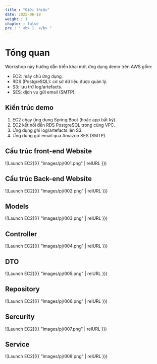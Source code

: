 ```yaml
---
title : "Giới thiệu"
date: 2025-06-18
weight : 1 
chapter : false
pre : " <b> 1. </b> "
---
```

# Tổng quan

Workshop này hướng dẫn triển khai một ứng dụng demo trên AWS gồm:
- EC2: máy chủ ứng dụng.
- RDS (PostgreSQL): cơ sở dữ liệu được quản lý.
- S3: lưu trữ log/artefacts.
- SES: dịch vụ gửi email (SMTP).

## Kiến trúc demo
1. EC2 chạy ứng dụng Spring Boot (hoặc app bất kỳ).
2. EC2 kết nối đến RDS PostgreSQL trong cùng VPC.
3. Ứng dụng ghi log/artefacts lên S3.
4. Ứng dụng gửi email qua Amazon SES (SMTP).

## Cấu trúc front-end Website
![Launch EC2]({{ "images/pj/001.png" | relURL }})

## Cấu trúc Back-end Website
![Launch EC2]({{ "images/pj/002.png" | relURL }})
## Models
![Launch EC2]({{ "images/pj/003.png" | relURL }})
## Controller
![Launch EC2]({{ "images/pj/004.png" | relURL }})
## DTO
![Launch EC2]({{ "images/pj/005.png" | relURL }})
## Repository
![Launch EC2]({{ "images/pj/006.png" | relURL }})
## Sercurity
![Launch EC2]({{ "images/pj/007.png" | relURL }})
## Service
![Launch EC2]({{ "images/pj/008.png" | relURL }})







